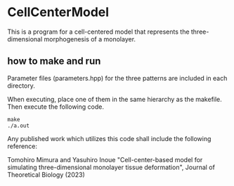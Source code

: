 # CellCenterModel

This is a program for a cell-centered model that represents the three-dimensional morphogenesis of a monolayer.

## how to make and run ##
Parameter files (parameters.hpp) for the three patterns are included in each directory.

When executing, place one of them in the same hierarchy as the makefile.
Then execute the following code.

    make
    ./a.out




Any published work which utilizes this code shall include the following reference:

Tomohiro Mimura and Yasuhiro Inoue "Cell-center-based model for simulating three-dimensional monolayer tissue deformation", Journal of Theoretical Biology (2023) 
